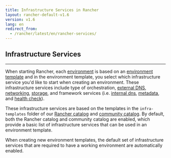 ```yaml
---
title: Infrastructure Services in Rancher
layout: rancher-default-v1.6
version: v1.6
lang: en
redirect_from:
  - /rancher/latest/en/rancher-services/
---
```


## Infrastructure Services
---

When starting Rancher, each [environment]({{site.baseurl}}/rancher/{{page.version}}/{{page.lang}}/environments/) is based on an [environment template]({{site.baseurl}}/rancher/{{page.version}}/{{page.lang}}/environments/#what-is-an-environment-template) and in the environment template, you select which infrastructure service you'd like to start when creating an environment. These infrastructure services include type of orchestration, [external DNS]({{site.baseurl}}/rancher/{{page.version}}/{{page.lang}}/cattle/external-dns-service/), [networking]({{site.baseurl}}/rancher/{{page.version}}/{{page.lang}}/rancher-services/networking/), [storage]({{site.baseurl}}/rancher/{{page.version}}/{{page.lang}}/rancher-services/storage-service/), and framework services (i.e. [internal dns]({{site.baseurl}}/rancher/{{page.version}}/{{page.lang}}/rancher-services/dns-service/),   [metadata]({{site.baseurl}}/rancher/{{page.version}}/{{page.lang}}/rancher-services/metadata-service), and [health check]({{site.baseurl}}/rancher/{{page.version}}/{{page.lang}}/cattle/health-checks)).

These infrastructure services are based on the templates in the `infra-templates` folder of our [Rancher catalog](https://github.com/rancher/rancher-catalog) and [community catalog](https://github.com/rancher/community-catalog). By default, both the Rancher catalog and community catalog are enabled, which provide a basic list of infrastructure services that can be used in an environment template.

When creating new environment templates, the default set of infrastructure services that are required to have a working environment are automatically enabled.
